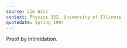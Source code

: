```yaml
---
source: Jim Wiss
context: Physics 332, University of Illinois
quotedate: Spring 1984
---
```

Proof by intimidation.
